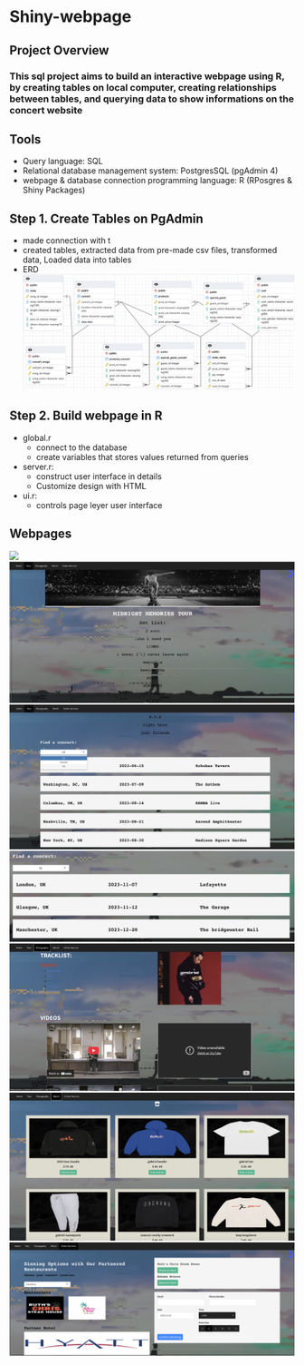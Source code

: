 # Shiny-webpage

## Project Overview
### This sql project aims to build an interactive webpage using R, by creating tables on local computer, creating relationships between tables, and querying data to show informations on the concert website

## Tools
- Query language: SQL
- Relational database management system: PostgresSQL (pgAdmin 4)
- webpage & database connection programming language: R (RPosgres & Shiny Packages)

## Step 1. Create Tables on PgAdmin 
- made connection with t
- created tables, extracted data from pre-made csv files, transformed data, Loaded data into tables
- ERD
![ERD](https://github.com/yuwenhuang-Wen/Shiny-webpage/blob/main/ERD.png)

## Step 2. Build webpage in R
- global.r
  - connect to the database
  - create variables that stores values returned from queries
- server.r:
  - construct user interface in details
  - Customize design with HTML 
- ui.r:
  - controls page leyer user interface  

## Webpages
![](https://github.com/yuwenhuang-Wen/Shiny-webpage/blob/main/homePage.png)
![](https://github.com/yuwenhuang-Wen/Shiny-webpage/blob/main/TourPage.png)
![](https://github.com/yuwenhuang-Wen/Shiny-webpage/blob/main/TourPage2.png)
![](https://github.com/yuwenhuang-Wen/Shiny-webpage/blob/main/TourPage3.png)
![](https://github.com/yuwenhuang-Wen/Shiny-webpage/blob/main/VideoInsert.png)
![](https://github.com/yuwenhuang-Wen/Shiny-webpage/blob/main/ProductPage.png)
![](https://github.com/yuwenhuang-Wen/Shiny-webpage/blob/main/ReservPage.png)
